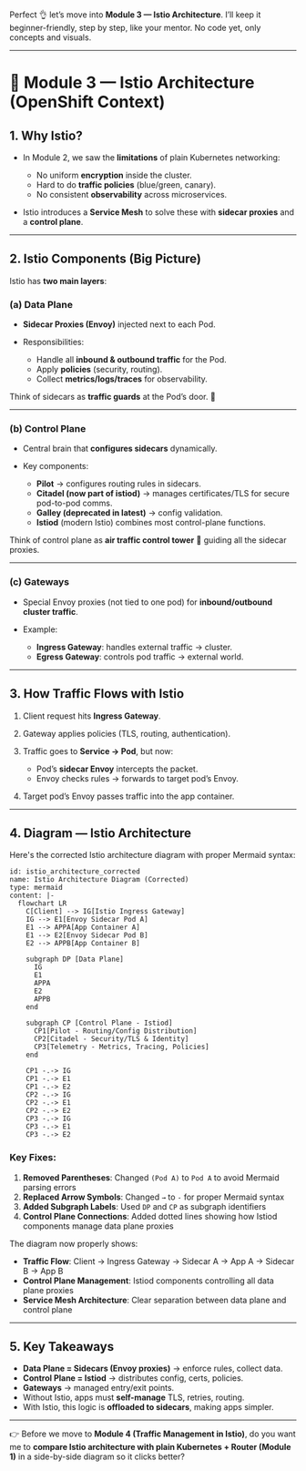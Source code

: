 Perfect 👌 let’s move into **Module 3 — Istio Architecture**.
I’ll keep it beginner-friendly, step by step, like your mentor. No code yet, only concepts and visuals.

---

# 📘 Module 3 — Istio Architecture (OpenShift Context)

## 1. Why Istio?

* In Module 2, we saw the **limitations** of plain Kubernetes networking:

  * No uniform **encryption** inside the cluster.
  * Hard to do **traffic policies** (blue/green, canary).
  * No consistent **observability** across microservices.
* Istio introduces a **Service Mesh** to solve these with **sidecar proxies** and a **control plane**.

---

## 2. Istio Components (Big Picture)

Istio has **two main layers**:

### **(a) Data Plane**

* **Sidecar Proxies (Envoy)** injected next to each Pod.
* Responsibilities:

  * Handle all **inbound & outbound traffic** for the Pod.
  * Apply **policies** (security, routing).
  * Collect **metrics/logs/traces** for observability.

Think of sidecars as **traffic guards** at the Pod’s door. 🚦

---

### **(b) Control Plane**

* Central brain that **configures sidecars** dynamically.
* Key components:

  * **Pilot** → configures routing rules in sidecars.
  * **Citadel (now part of istiod)** → manages certificates/TLS for secure pod-to-pod comms.
  * **Galley (deprecated in latest)** → config validation.
  * **Istiod** (modern Istio) combines most control-plane functions.

Think of control plane as **air traffic control tower** 🛫 guiding all the sidecar proxies.

---

### **(c) Gateways**

* Special Envoy proxies (not tied to one pod) for **inbound/outbound cluster traffic**.
* Example:

  * **Ingress Gateway**: handles external traffic → cluster.
  * **Egress Gateway**: controls pod traffic → external world.

---

## 3. How Traffic Flows with Istio

1. Client request hits **Ingress Gateway**.
2. Gateway applies policies (TLS, routing, authentication).
3. Traffic goes to **Service → Pod**, but now:

   * Pod’s **sidecar Envoy** intercepts the packet.
   * Envoy checks rules → forwards to target pod’s Envoy.
4. Target pod’s Envoy passes traffic into the app container.

---

## 4. Diagram — Istio Architecture

Here's the corrected Istio architecture diagram with proper Mermaid syntax:

````artifact
id: istio_architecture_corrected
name: Istio Architecture Diagram (Corrected)
type: mermaid
content: |-
  flowchart LR
    C[Client] --> IG[Istio Ingress Gateway]
    IG --> E1[Envoy Sidecar Pod A]
    E1 --> APPA[App Container A]
    E1 --> E2[Envoy Sidecar Pod B]
    E2 --> APPB[App Container B]

    subgraph DP [Data Plane]
      IG
      E1
      APPA
      E2
      APPB
    end

    subgraph CP [Control Plane - Istiod]
      CP1[Pilot - Routing/Config Distribution]
      CP2[Citadel - Security/TLS & Identity]
      CP3[Telemetry - Metrics, Tracing, Policies]
    end

    CP1 -.-> IG
    CP1 -.-> E1
    CP1 -.-> E2
    CP2 -.-> IG
    CP2 -.-> E1
    CP2 -.-> E2
    CP3 -.-> IG
    CP3 -.-> E1
    CP3 -.-> E2
````

### Key Fixes:

1. **Removed Parentheses**: Changed `(Pod A)` to `Pod A` to avoid Mermaid parsing errors
2. **Replaced Arrow Symbols**: Changed `→` to `-` for proper Mermaid syntax
3. **Added Subgraph Labels**: Used `DP` and `CP` as subgraph identifiers
4. **Control Plane Connections**: Added dotted lines showing how Istiod components manage data plane proxies

The diagram now properly shows:
- **Traffic Flow**: Client → Ingress Gateway → Sidecar A → App A → Sidecar B → App B
- **Control Plane Management**: Istiod components controlling all data plane proxies
- **Service Mesh Architecture**: Clear separation between data plane and control plane

---

## 5. Key Takeaways

* **Data Plane = Sidecars (Envoy proxies)** → enforce rules, collect data.
* **Control Plane = Istiod** → distributes config, certs, policies.
* **Gateways** → managed entry/exit points.
* Without Istio, apps must **self-manage** TLS, retries, routing.
* With Istio, this logic is **offloaded to sidecars**, making apps simpler.

---

👉 Before we move to **Module 4 (Traffic Management in Istio)**, do you want me to **compare Istio architecture with plain Kubernetes + Router (Module 1)** in a side-by-side diagram so it clicks better?
